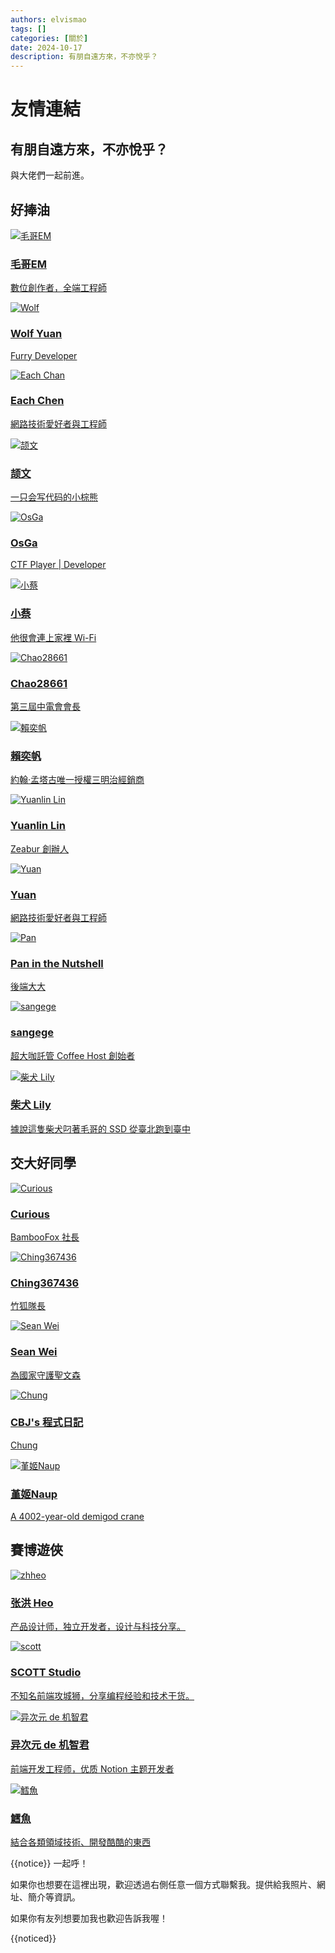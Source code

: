 ```yaml
---
authors: elvismao
tags: []
categories: [關於]
date: 2024-10-17
description: 有朋自遠方來，不亦悅乎？
---
```


# 友情連結

## 有朋自遠方來，不亦悅乎？

與大佬們一起前進。

## 好捧油

<div class="friends">
<a class="friend"  href="/">

![毛哥EM](/static/img/EMprofile.png)

<div>

### 毛哥EM

數位創作者，全端工程師

</div>
</a>
<a class="friend" href="https://wolf-yuan.dev/">

![Wolf](wolf-yuan.webp)

<div>

### Wolf Yuan

Furry Developer

</div>
</a>

<a class="friend" href="https://www.iach.cc/">

![Each Chan](https://gravatar.com/avatar/17e00664ef815abebb952dc4f449e1f1582d0fe0b94c6701e368d68349e151e6?&size=256)

<div>

### Each Chen

網路技術愛好者與工程師

</div>
</a>
<a class="friend" href="https://shellwen.com/">

![颉文](shellwen.webp)

<div>

### 颉文

一只会写代码的小棕熊

</div>
</a>
<a class="friend" href="https://www.osga.dev/">

![OsGa](https://www.osga.dev/_next/image?url=%2Fheader.png&w=384&q=75)

<div>

### OsGa

CTF Player | Developer

</div>
</a>
<a class="friend" href="https://小蔡.tw/">

![小蔡](SHI0103.webp)

<div>

### 小蔡

他很會連上家裡 Wi-Fi

</div>
</a>
<a class="friend" href="https://blog.chaontc.tw/">

![Chao28661](https://chaontc.tw/images/me.jpg)

<div>

### Chao28661

第三屆中電會會長

</div>
</a>
<a class="friend" href="https://linktr.ee/ivantw829">

![賴奕帆](ivan.webp)

<div>

### 賴奕帆

約翰·孟塔古唯一授權三明治經銷商

</div>
</a>
<a class="friend" href="https://yual.in/">

![Yuanlin Lin](https://avatars.githubusercontent.com/u/21105863)

<div>

### Yuanlin Lin

Zeabur 創辦人

</div>
</a>
<a class="friend" href="https://yuan-tw.net/">

![Yuan](https://yuan-tw.net/images/2.jfif)

<div>

### Yuan

網路技術愛好者與工程師

</div>
</a>

<a class="friend" href="https://blog.pan93.com/">

![Pan](https://avatars.githubusercontent.com/u/28441561?v=4)

<div>

### Pan in the Nutshell

後端大大

</div>
</a>
<a class="friend" href="https://linktr.ee/san.ge.ge">

![sangege](https://www.gravatar.com/avatar/f6d0a62624d1d82d90ea3232e3663561)

<div>

### sangege

超大咖託管 Coffee Host 創始者

</div>
</a>
<a class="friend" href="https://superlily.dev/">

![柴犬 Lily](https://pic.superlily.dev/shiba.jpg)

<div>

### 柴犬 Lily

據說這隻柴犬叼著毛哥的 SSD 從臺北跑到臺中

</div>
</a>
</div>

## 交大好同學

<div class="friends">
<a class="friend" href="https://curious-lucifer.netlify.app/">

![Curious](curious.webp)

<div>

### Curious

BambooFox 社長

</div>
</a>
<a class="friend" href="https://blog.ching367436.me/">

![Ching367436](Ching367436.webp)

<div>

### Ching367436

竹狐隊長

</div>
</a>
<a class="friend" href="https://www.sean.taipei/">

![Sean Wei](sean.webp)

<div>

### Sean Wei

為國家守護聖文森

</div>
</a>
<a class="friend" href="https://cbjsprogramdiary.com">

![Chung](chung.webp)

<div>

### CBJ's 程式日記

Chung

</div>
</a>

<a class="friend" href="https://naup.mygo.tw/">

![堇姬Naup](https://naup.mygo.tw/avatar/avatar.webp)

<div>

### 堇姬Naup

A 4002-year-old demigod crane

</div>
</a>
</div>

## 賽博遊俠

<div class="friends">
<a class="friend"  href="https://blog.zhheo.com/">

![zhheo](zhheo.webp)

<div>

### 张洪 Heo

产品设计师，独立开发者，设计与科技分享。

</div>
</a>
<a class="friend" href="https://blog.scott-studio.cn/">

![scott](SCOTT.webp)

<div>

### SCOTT Studio

不知名前端攻城狮，分享编程经验和技术干货。

</div>
</a>
<a class="friend" href="https://www.anzifan.com/">

![异次元 de 机智君](https://gravatar.loli.net/avatar/83f6ef7256399833395e9c94ad838442)

<div>

### 异次元 de 机智君

前端开发工程师，优质 Notion 主题开发者

</div>
</a>
<a class="friend" href="https://codlin.me/">

![鱈魚](codlin.webp)

<div>

### 鱈魚

結合各類領域技術、開發酷酷的東西

</div>
</a>

</div>

{{notice}} 一起呼！

如果你也想要在這裡出現，歡迎透過右側任意一個方式聯繫我。提供給我照片、網址、簡介等資訊。

如果你有友列想要加我也歡迎告訴我喔！

{{noticed}}
